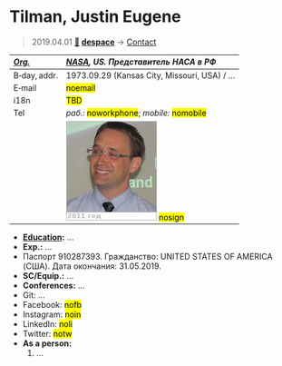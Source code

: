 # Tilman, Justin Eugene
> 2019.04.01 **[🚀](../index/index.md) [despace](index.md)** → [Contact](contact.md)

|*[Org.](contact.md)*|*[NASA](zz_nasa.md), US. Представитель НАСА в РФ*|
|:--|:--|
|B‑day, addr.|1973.09.29 (Kansas City, Missouri, USA) / …|
|E‑mail|<mark>noemail</mark>|
|i18n|<mark>TBD</mark>|
|Tel|*раб.:* <mark>noworkphone</mark>; *mobile:* <mark>nomobile</mark>|
||[![](f/contact/t/tilman1_photo_thumb.jpg)](f/contact/t/tilman1_photo.jpg) <mark>nosign</mark>|

   - **[Education](edu.md):** …
   - **Exp.:** …
   - Паспорт 910287393. Гражданство: UNITED STATES OF AMERICA (США). Дата окончания: 31.05.2019.
   - **SC/Equip.:** …
   - **Conferences:** …
   - Git: …
   - Facebook: <mark>nofb</mark>
   - Instagram: <mark>noin</mark>
   - LinkedIn: <mark>noli</mark>
   - Twitter: <mark>notw</mark>
   - **As a person:**
      1. …
